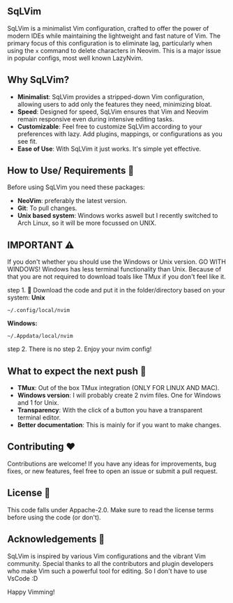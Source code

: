 ## SqLVim

SqLVim is a minimalist Vim configuration, crafted to offer the power of modern IDEs while maintaining the lightweight and fast nature of Vim. The primary focus of this configuration is to eliminate lag, particularly when using the `x` command to delete characters in Neovim. This is a major issue in popular configs, most well known LazyNvim.

## Why SqLVim?

- **Minimalist**: SqLVim provides a stripped-down Vim configuration, allowing users to add only the features they need, minimizing bloat.
- **Speed**: Designed for speed, SqLVim ensures that Vim and Neovim remain responsive even during intensive editing tasks.
- **Customizable**: Feel free to customize SqLVim according to your preferences with lazy. Add plugins, mappings, or configurations as you see fit.
- **Ease of Use**: With SqLVim it just works. It's simple yet effective.

## How to Use/ Requirements 📖

Before using SqLVim you need these packages:
- **NeoVim**: preferably the latest version.
- **Git**: To pull changes.
- **Unix based system**: Windows works aswell but I recently switched to Arch Linux, so it will be more focussed on UNIX.

## IMPORTANT ⚠
If you don't whether you should use the Windows or Unix version. GO WITH WINDOWS! Windows has less terminal functionality than Unix.
Because of that you are not required to download toals like TMux if you don't feel like it.

step 1. 📡 Download the code and put it in the folder/directory based on your system:
**Unix**
```
~/.config/local/nvim
```
**Windows:**
```
~/.Appdata/local/nvim
```
step 2. There is no step 2. Enjoy your nvim config!

## What to expect the next push 💾
- **TMux**: Out of the box TMux integration (ONLY FOR LINUX AND MAC).
- **Windows version**: I will probably create 2 nvim files. One for Windows and 1 for Unix.
- **Transparency**: With the click of a button you have a transparent terminal editor.
- **Better documentation**: This is mainly for if you want to make changes.

## Contributing ❤

Contributions are welcome! If you have any ideas for improvements, bug fixes, or new features, feel free to open an issue or submit a pull request.

## License 💽

This code falls under Appache-2.0. Make sure to read the license terms before using the code (or don't).

## Acknowledgements 📃

SqLVim is inspired by various Vim configurations and the vibrant Vim community. Special thanks to all the contributors and plugin developers who make Vim such a powerful tool for editing.
So I don't have to use VsCode :D

Happy Vimming!
